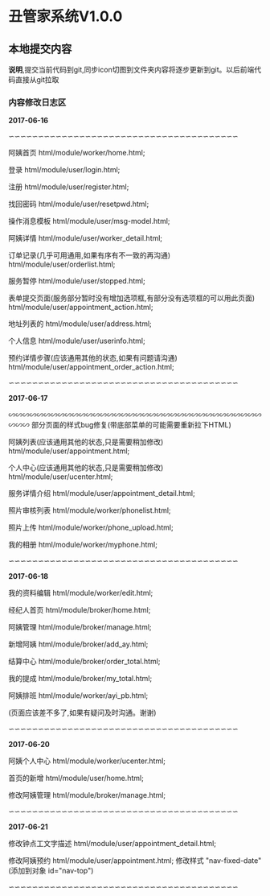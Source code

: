 # 丑管家系统V1.0.0

## 本地提交内容

**说明**,提交当前代码到git,同步icon切图到文件夹内容将逐步更新到git。以后前端代码直接从git拉取


### 内容修改日志区


**2017-06-16**

∽∽∽∽∽∽∽∽∽∽∽∽∽∽∽∽∽∽∽∽∽∽∽∽∽∽∽∽∽∽∽∽∽∽∽∽∽∽∽

阿姨首页
html/module/worker/home.html;

登录
html/module/user/login.html;

注册
html/module/user/register.html;

找回密码
html/module/user/resetpwd.html;

操作消息模板
html/module/user/msg-model.html;

阿姨详情
html/module/user/worker_detail.html;

订单记录(几乎可用通用,如果有序有不一致的再沟通)
html/module/user/orderlist.html;

服务暂停
html/module/user/stopped.html;

表单提交页面(服务部分暂时没有增加选项框,有部分没有选项框的可以用此页面)
html/module/user/appointment_action.html;

地址列表的
html/module/user/address.html;

个人信息
html/module/user/userinfo.html;

预约详情步骤(应该通用其他的状态,如果有问题请沟通)
html/module/user/appointment_order_action.html;

∽∽∽∽∽∽∽∽∽∽∽∽∽∽∽∽∽∽∽∽∽∽∽∽∽∽∽∽∽∽∽∽∽∽∽∽∽∽∽

**2017-06-17**

∽∽∽∽∽∽∽∽∽∽∽∽∽∽∽∽∽∽∽∽∽∽∽∽∽∽∽∽∽∽∽∽∽∽∽∽∽∽∽
部分页面的样式bug修复(带底部菜单的可能需要重新拉下HTML)


阿姨列表(应该通用其他的状态,只是需要稍加修改)
html/module/user/appointment.html;


个人中心(应该通用其他的状态,只是需要稍加修改)
html/module/user/ucenter.html;


服务详情介绍
html/module/user/appointment_detail.html;


照片审核列表
html/module/worker/phonelist.html;

照片上传
html/module/worker/phone_upload.html;

我的相册
html/module/worker/myphone.html;


∽∽∽∽∽∽∽∽∽∽∽∽∽∽∽∽∽∽∽∽∽∽∽∽∽∽∽∽∽∽∽∽∽∽∽∽∽∽∽

**2017-06-18**

我的资料编辑
html/module/worker/edit.html;

经纪人首页
html/module/broker/home.html;

阿姨管理
html/module/broker/manage.html;

新增阿姨
html/module/broker/add_ay.html;

结算中心
html/module/broker/order_total.html;

我的提成
html/module/broker/my_total.html;

阿姨排班
html/module/worker/ayi_pb.html;


(页面应该差不多了,如果有疑问及时沟通。谢谢)


∽∽∽∽∽∽∽∽∽∽∽∽∽∽∽∽∽∽∽∽∽∽∽∽∽∽∽∽∽∽∽∽∽∽∽∽∽∽∽

**2017-06-20**

阿姨个人中心
html/module/worker/ucenter.html;

首页的新增
html/module/user/home.html;

修改阿姨管理
html/module/broker/manage.html;


∽∽∽∽∽∽∽∽∽∽∽∽∽∽∽∽∽∽∽∽∽∽∽∽∽∽∽∽∽∽∽∽∽∽∽∽∽∽∽

**2017-06-21**

修改钟点工文字描述
html/module/user/appointment_detail.html;

修改阿姨预约
html/module/user/appointment.html;
修改样式 "nav-fixed-date"(添加到对象 id="nav-top")

∽∽∽∽∽∽∽∽∽∽∽∽∽∽∽∽∽∽∽∽∽∽∽∽∽∽∽∽∽∽∽∽∽∽∽∽∽∽∽